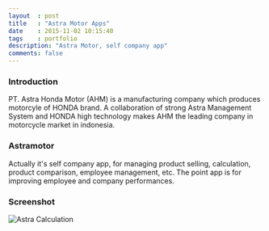 ```yaml
---
layout	: post
title	: "Astra Motor Apps"
date   	: 2015-11-02 10:15:40
tags	: portfolio
description: "Astra Motor, self company app"
comments: false
---
```


### Introduction

PT. Astra Honda Motor (AHM) is a manufacturing company which produces motorcyle of HONDA brand. A collaboration of strong Astra Management System and HONDA high technology makes AHM the leading company in motorcycle market in indonesia.


### Astramotor

Actually it's self company app, for managing product selling, calculation, product comparison, employee management, etc. The point app is for improving employee and company performances.


### Screenshot

![Astra Calculation](http://lh3.googleusercontent.com/F39ZUr4hWsBn7fn-WKHEa8zcyHzLKNrmw1PhJ25wx2-a4h3bx686P93TeDxQUGlhrqM=h900-rw)